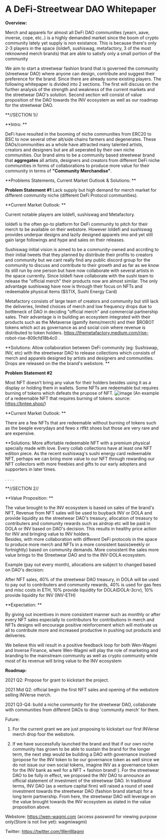 # A DeFi-Streetwear DAO Whitepaper



**Overview:**

Merch and apparels for almost all DeFi DAO communities (yearn, aave, inverse, cope, etc..) is a highly demanded market since the boom of crypto community lately yet supply is non existance. This is because there's only 2-3 players in the space (loldefi, sushiswag, metafactory, 3 of the most reknowned merch brands) that are able to satisfy only a small portion of the community 

We aim to start a streetwear fashion brand that is governed the community (streetwear DAO) where anyone can design, contribute and suggest their preference for the brand. Since there are already some existing players. The following whitepaper is divided into 2 sections. The first will discuss on the further analysis of the strength and weakness of the current markets and the streetwear DAO's solution. Second section will consist of value proposition of the DAO towards the INV ecosystem as well as our roadmap for the streetwear DAO.

**//SECTION 1//

**Intro: **

DeFi  have resulted in the booming of niche communities from ERC20 to BSC to now several other alt/side chains farmers and degenerates. These DAOs/communities as a whole have attracted many talented artists, creators and designers but are all seperated by their own niche communities. 
Our brand aims to be a community based streetwear brand that **aggregates** all artists, designers and creators from different DeFi niche communities in forms of collaborations to produce more value for their community in terms of **"Community Merchandise"**.

 
**Problems Statements, Current Market Outlook & Solutions: **

**Problem Statement #1**
Lack supply but high demand for merch market for different community niche (different DeFi Protocol communities).  
 
  **Current Market Outlook: **

   Current notable players are loldefi, sushiswag and Metafactory. 
   
   loldefi is the often go-to platform for DeFi community to pitch for their merch to be available on their webstore. However loldefi and sushiswag provides underpar designs        and lazily designed apparels imo and yet still gain large followings and hype and sales on their releases.  
    
   Sushiswag initial vision is aimed to be a community-owned and accrding to their initial tweets that they planned by distribute their profits to creators and community but        we cant really find any public discord group for the community to discuss and contribute to their growth and as far as we know its still run by one person but have now          collaborate with several artists in the space currently. Since loldefi have collaborate with the sushi team to release the "official merch" their products now are almost        similar. The only advantage sushiswag have now is through their focus on NFTs and redeemable physical items ($STIX, Sushi Energy Card)
   
   Metafactory consists of large team of creators and community but still lack the deliveries, limited choices of merch and low frequency drops due to bottleneck of DAO in          deciding "official merch" and commercial partnership sales. Their advantage is in building an ecosystem integrated with their products such as the Metaverse (gamify              items/merch) and their $ROBOT tokens which act as governance as and social coin where revenue is distributed to token holders. https://themetafactory.medium.com/rise-            robot-rise-809cfd18b4c0 .

**Solutions: Allow collaboration between DeFi community (eg: Sushiswap, INV, etc) with the streetwear DAO to release collections which consists of merch and apparels designed by artists and designers and communities. Drops are released on the the brand's webstore. **

 

**Problem Statement #2**

Most NFT doesn’t bring any value for their holders besides using it as a display or holding them in wallets. Some NFTs are redeemable but requires burning of tokens which defeats the prupose of NFT. 
![image](https://user-images.githubusercontent.com/82947412/115994535-fa593980-a609-11eb-98b3-0f71cfed1e69.png)
(An example of a redeemable NFT that requires burning of tokens.  source: https://bntee.shop/)
 
  **Current Market Outlook: **
  
   There are a few NFTs that are redeemable without burning of tokens such as the beeple everydays and fewo x rtfkt shoes but those are very rare and are expensive.           

**Solutions: More affortable redeemable NFT with a premium physical specially made with love. Every collab collections have at least one NFT edition piece. As the recent sushiswag's sushi energy card redeemable NFT, perhaps we can bring more value to our NFT through rewarding our NFT collectors with more freebies and gifts to our early adopters and supporters in later times.

 .
 .
 .
 .
 
**//SECTION 2//

**Value Proposition: **

The value brought to the INV ecosystem is based on sales of the brand's NFT, Revenue from NFT sales will be used to buyback INV or DOLA and provide liquidity as the streetwear DAO's treasury, allocation of treasury to contributers and community rewards such as airdrop etc will be paid in DOLA or INV based on DAO's decision. This results in healthy price action for INV and bringing value to INV holders.  
Besides, with more collaboration with different DeFi protocols in the space to produce more merch and NFTs in a more consistent basis(weekly or fortnightly) based on community demands. More consistent the sales more value brings to the Streetwear DAO and to the INV-DOLA ecosystem.  

 

Example (pay out every month), allocations are subject to changed based on DAO's decision:  

After NFT sales, 40% of the streetwear DAO treasury, in DOLA will be used to pay out to contributers and community rewards, 40% is used for gas fees and misc costs in ETH, 10% provide liquidity for DOLA(DOLA-3crv), 10% provide liquidity for INV (INV-ETH) 

**Expectation: **

  By giving out incentives in more consistent manner such as monthly or after every NFT sales especially to contributors for contributions in merch and NFTs designs will           encourage positive reinforcement which will motivate us all to contribute more and increased productive in pushing out products and deliveries. 

  We believe this will result in a positive feedback loop for both Wen-Wagmi and Inverse Finance, where Wen-Wagmi will play the role of marketing and branding to the mainstream   community as well as crypto community while most of its revenue will bring value to the INV ecosystem 

**Roadmap:**

2021 Q2: Propose for grant to kickstart the project.

2021 Mid Q2: official begin the first NFT sales and opening of the webstore selling INVerse merch. 

2021 Q3-Q4: build a niche community for the streetwear DAO, collaborate with communities from different DAOs to drop 'community merch' for them.

Future: 
1. For the current grant we are just proposing to kickstart our first INVerse merch drop foor the webstore.

2. If we have successfully launched the brand and that if our own niche community has grown to be able to sustain the brand for the longer term, the next step would be              building a DAO with governance involved (propose for the INV token to be our governance token as well since we do not issue our own social tokens, imagine INV as a              governance token for the INV bank as well for a NFT + fashion brand! ). For the streetwear DAO to be fully in effect, we proposed the INV DAO to announce an official            statement of investment of  the streetwear DAO. In traditional terms, INV DAO (as a venture capital firm) will raised a round of seed investment towards                          the streetwear DAO (fashion brand startup) for a long term partnership. From here, the streetwear DAO will leverage on the value brought towards the INV ecosystem as            stated in the value proposition above.
 
 
Webstore:
https://wen-wagmi.com (access password for viewing purpose only(Store is not live yet): wagmiwagmi)

Twitter:
https://twitter.com/WenWagmi


